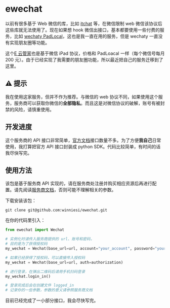 # ewechat

以前有很多基于 Web 微信的库，比如 [itchat](https://github.com/littlecodersh/ItChat) 等，在微信限制 web 微信该协议后这些库就无法使用了。现在如果想 hook 微信出接口，基本都要使用一些付费的服务，比如 [wechaty PadLocal](https://wechaty.js.org/docs/puppet-services/padlocal/)，这也是我一直在用的服务，但是 wechaty 一直没有实现朋友圈等功能。

这个[E 云管家](https://wkteam.cn)也是基于微信 iPad 协议，价格和 PadLoacal 一样（每个微信号每月 200 元）。由于已经实现了我需要的朋友圈功能，所以最近把自己的服务迁移到了这里。

## ⚠️ 提示

我在使用这家服务，但并不作为推荐。与微信的 web 协议不同，如果使用这个服务，服务商可以获取你微信的**全部隐私**。而且这是对微信协议的破解，账号有被封禁的风险，请慎重使用。

## 开发进度

这个服务商的 API 接口非常简单，[官方文档](https://wkteam.cn)接口数量不多。为了方便**我自己**日常使用，我打算把官方 API 接口封装成 python SDK。代码比较简单，有时间的话我尽快写完。

## 使用方法

该包是基于服务商 API 实现的，请在服务商处注册并购买相应资源后再进行配置。请先阅读[服务商文档](https://wkteam.cn)，否则可能不理解相关的参数。

下载安装该包：

```shell
git clone git@github.com:winniesi/ewechat.git
```

在你的代码里引入：

```python
from ewechat import Wechat

# 实例化时请传入服务商提供的 url、账号和密码，
# 目的是为了获得授权码
my_wechat = Wechat(base_url=url, account="your_account", password="your_password")

# 如果已经获得了授权码，可以直接传入授权码
my_wechat = Wechat(base_url=url, auth=authorization)

# 进行登录，在弹出二维码后请用手机扫码登录
my_wechat.login_in()

# 登录完成后会在创建文件 logged_in
# 记录你的一些参数，参数的意义请参照服务商文档
```

目前已经完成了一小部分接口，我会尽快写完。
